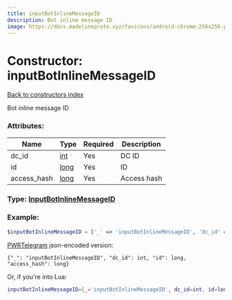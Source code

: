 ```yaml
---
title: inputBotInlineMessageID
description: Bot inline message ID
image: https://docs.madelineproto.xyz/favicons/android-chrome-256x256.png
---
```

# Constructor: inputBotInlineMessageID  
[Back to constructors index](index.md)



Bot inline message ID

### Attributes:

| Name     |    Type       | Required | Description |
|----------|---------------|----------|-------------|
|dc\_id|[int](../types/int.md) | Yes|DC ID|
|id|[long](../types/long.md) | Yes|ID|
|access\_hash|[long](../types/long.md) | Yes|Access hash|



### Type: [InputBotInlineMessageID](../types/InputBotInlineMessageID.md)


### Example:

```php
$inputBotInlineMessageID = ['_' => 'inputBotInlineMessageID', 'dc_id' => int, 'id' => long, 'access_hash' => long];
```  

[PWRTelegram](https://pwrtelegram.xyz) json-encoded version:

```
{"_": "inputBotInlineMessageID", "dc_id": int, "id": long, "access_hash": long}
```


Or, if you're into Lua:

```lua
inputBotInlineMessageID={_='inputBotInlineMessageID', dc_id=int, id=long, access_hash=long}

```



